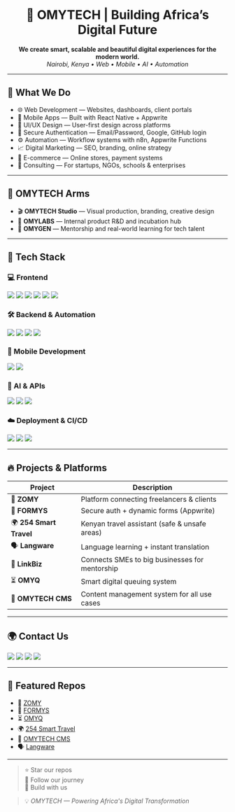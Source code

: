 <h1 align="center">🚀 OMYTECH | Building Africa’s Digital Future</h1>

<p align="center">
  <b>We create smart, scalable and beautiful digital experiences for the modern world.</b><br>
  <i>Nairobi, Kenya • Web • Mobile • AI • Automation</i>
</p>

---

## 💼 What We Do

- 🌐 Web Development — Websites, dashboards, client portals
- 📱 Mobile Apps — Built with React Native + Appwrite
- 🎨 UI/UX Design — User-first design across platforms
- 🔐 Secure Authentication — Email/Password, Google, GitHub login
- ⚙️ Automation — Workflow systems with n8n, Appwrite Functions
- 📈 Digital Marketing — SEO, branding, online strategy
- 🛒 E-commerce — Online stores, payment systems
- 🧠 Consulting — For startups, NGOs, schools & enterprises

---

## 🧠 OMYTECH Arms

- 🎬 **OMYTECH Studio** — Visual production, branding, creative design  
- 🧪 **OMYLABS** — Internal product R&D and incubation hub  
- 🌱 **OMYGEN** — Mentorship and real-world learning for tech talent

---

## 🧰 Tech Stack

### 💻 Frontend
<p>
  <img src="https://img.shields.io/badge/React-20232A?style=flat&logo=react&logoColor=61DAFB" />
  <img src="https://img.shields.io/badge/Next.js-000000?style=flat&logo=nextdotjs&logoColor=white" />
  <img src="https://img.shields.io/badge/TailwindCSS-38B2AC?style=flat&logo=tailwind-css&logoColor=white" />
  <img src="https://img.shields.io/badge/TypeScript-007ACC?style=flat&logo=typescript&logoColor=white" />
  <img src="https://img.shields.io/badge/JavaScript-F7DF1E?style=flat&logo=javascript&logoColor=black" />
  <img src="https://img.shields.io/badge/ShadCN_UI-000?style=flat&logo=ui&logoColor=white" />
</p>

### 🛠️ Backend & Automation
<p>
  <img src="https://img.shields.io/badge/Appwrite-F02E65?style=flat&logo=appwrite&logoColor=white" />
  <img src="https://img.shields.io/badge/Firebase-FFCA28?style=flat&logo=firebase&logoColor=black" />
  <img src="https://img.shields.io/badge/n8n-FF6B00?style=flat&logo=n8n&logoColor=white" />
  <img src="https://img.shields.io/badge/Supabase-3ECF8E?style=flat&logo=supabase&logoColor=white" />
</p>

### 📱 Mobile Development
<p>
  <img src="https://img.shields.io/badge/React_Native-20232A?style=flat&logo=react&logoColor=61DAFB" />
  <img src="https://img.shields.io/badge/Expo-000020?style=flat&logo=expo&logoColor=white" />
</p>

### 🤖 AI & APIs
<p>
  <img src="https://img.shields.io/badge/Gemini_AI-4285F4?style=flat&logo=google&logoColor=white" />
  <img src="https://img.shields.io/badge/OpenAI-412991?style=flat&logo=openai&logoColor=white" />
  <img src="https://img.shields.io/badge/Maps_API-4285F4?style=flat&logo=googlemaps&logoColor=white" />
</p>

### ☁️ Deployment & CI/CD
<p>
  <img src="https://img.shields.io/badge/Vercel-000000?style=flat&logo=vercel&logoColor=white" />
  <img src="https://img.shields.io/badge/GitHub_Actions-2088FF?style=flat&logo=github-actions&logoColor=white" />
  <img src="https://img.shields.io/badge/Cloudflare-F38020?style=flat&logo=cloudflare&logoColor=white" />
</p>

---

## 🔥 Projects & Platforms

| Project | Description |
|--------|-------------|
| 🧠 **ZOMY** | Platform connecting freelancers & clients |
| 📄 **FORMYS** | Secure auth + dynamic forms (Appwrite) |
| 🌍 **254 Smart Travel** | Kenyan travel assistant (safe & unsafe areas) |
| 🗣️ **Langware** | Language learning + instant translation |
| 🏢 **LinkBiz** | Connects SMEs to big businesses for mentorship |
| ⏳ **OMYQ** | Smart digital queuing system |
| 🧩 **OMYTECH CMS** | Content management system for all use cases |

---

## 🌍 Contact Us

<p>
  <a href="https://www.omytech.co.ke"><img src="https://img.shields.io/badge/Website-omytech.co.ke-blue?style=flat&logo=google-chrome" /></a>
  <a href="mailto:omytechkenya@gmail.com"><img src="https://img.shields.io/badge/Email-omytechkenya@gmail.com-red?style=flat&logo=gmail" /></a>
  <a href="https://wa.me/254745511354"><img src="https://img.shields.io/badge/WhatsApp-Chat_Now-25D366?style=flat&logo=whatsapp&logoColor=white" /></a>
  <a href="https://github.com/OMYTECH"><img src="https://img.shields.io/badge/GitHub-OMYTECH-181717?style=flat&logo=github" /></a>
</p>

---

## 📌 Featured Repos

- 🔗 [ZOMY](https://github.com/OMYTECH/zomy)  
- 📄 [FORMYS](https://github.com/OMYTECH/formys)  
- ⏳ [OMYQ](https://github.com/OMYTECH/omyq)  
- 🌍 [254 Smart Travel](https://github.com/OMYTECH/254-smart-travel)  
- 🧩 [OMYTECH CMS](https://github.com/OMYTECH/omytech-cms)  
- 🗣️ [Langware](https://github.com/OMYTECH/langware)

---

> ⭐ Star our repos  
> 🧠 Follow our journey  
> 🔧 Build with us

> 💡 *OMYTECH — Powering Africa's Digital Transformation*

